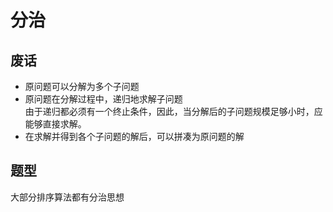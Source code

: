 # 分治

## 废话
- 原问题可以分解为多个子问题
- 原问题在分解过程中，递归地求解子问题  
由于递归都必须有一个终止条件，因此，当分解后的子问题规模足够小时，应能够直接求解。
- 在求解并得到各个子问题的解后，可以拼凑为原问题的解

## 题型
大部分排序算法都有分治思想


